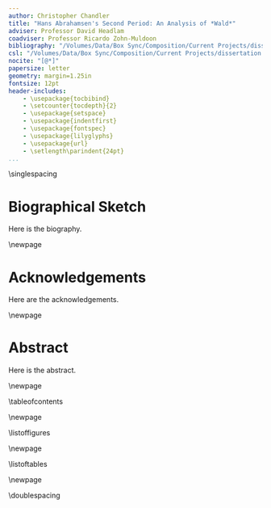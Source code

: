 ```yaml
---
author: Christopher Chandler
title: "Hans Abrahamsen's Second Period: An Analysis of *Wald*"
adviser: Professor David Headlam
coadviser: Professor Ricardo Zohn-Muldoon
bibliography: "/Volumes/Data/Box Sync/Composition/Current Projects/dissertation paper/citations/abrahamsen.bib"
csl: "/Volumes/Data/Box Sync/Composition/Current Projects/dissertation paper/citations/chicago-note-bibliography.csl"
nocite: "[@*]"
papersize: letter
geometry: margin=1.25in
fontsize: 12pt
header-includes:
    - \usepackage{tocbibind}
    - \setcounter{tocdepth}{2}
    - \usepackage{setspace}
    - \usepackage{indentfirst}
    - \usepackage{fontspec}
    - \usepackage{lilyglyphs}
    - \usepackage{url}
    - \setlength\parindent{24pt}
...
```


\singlespacing

# Biographical Sketch
Here is the biography.

\newpage

# Acknowledgements
Here are the acknowledgements.

\newpage

# Abstract
Here is the abstract.

\newpage

\tableofcontents

\newpage

\listoffigures

\newpage

\listoftables

\newpage

\doublespacing
